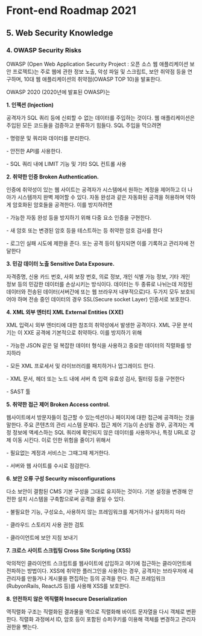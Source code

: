 # Front-end Roadmap 2021

## 5. Web Security Knowledge

### 4. OWASP Security Risks

OWASP (Open Web Application Security Project : 오픈 소스 웹 애플리케이션 보안 프로젝트)는 주로 웹에 관한 정보 노출, 악성 파일 및 스크립트, 보안 취약점 등을 연구하며, 10대 웹 애플리케이션의 취약점(OWASP TOP 10)을 발표한다.

 

OWASP 2020 (2020년에 발표된 OWASP)는

**1. 인젝션 (Injection)**

공격자가 SQL 쿼리 등에 신뢰할 수 없는 데이터를 주입하는 것이다. 웹 애플리케이션은 주입된 모든 코드들을 검증하고 분류하기 힘들다. SQL 주입을 막으려면

\- 명령문 및 쿼리와 데이터를 분리한다.

\- 안전한 API를 사용한다. 

\- SQL 쿼리 내에 LIMIT 기능 및 기타 SQL 컨트롤 사용

 

**2. 취약한 인증 Broken Authentication.**

인증에 취약성이 있는 웹 사이트는 공격자가 시스템에서 원하는 계정을 제어하고 더 나아가 시스템까지 완벽 제어할 수 있다. 자동 완성과 같은 자동화된 공격을 허용하며 약하게 암호화된 암호들을 공격한다. 이를 방지하려면

\- 가능한 자동 완성 등을 방지하기 위해 다중 요소 인증을 구현한다.

\- 새 암호 또는 변경된 암호 등을 테스트하는 등 취약한 암호 검사를 한다

\- 로그인 실패 시도에 제한을 준다. 또는 공격 등이 탐지되면 이를 기록하고 관리자에 전달한다


**3. 민감 데이터 노출 Sensitive Data Exposure.**

자격증명, 신용 카드 번호, 사회 보장 번호, 의료 정보, 개인 식별 가능 정보, 기타 개인 정보 등의 민감한 데이터를 손상시키는 방식이다. 데이터는 두 종류로 나뉘는데 저장된 데이터와 전송된 데이터(서버간에 또는 웹 브라우저 내부적으로)다. 두가지 모두 보호되어야 하며 전송 중인 데이터의 경우 SSL(Secure socket Layer) 인증서로 보호한다. 

 

**4. XML 외부 엔터티 XML External Entities (XXE)**

XML 입력시 외부 엔터티에 대한 참조의 취약성에서 발생한 공격이다. XML 구문 분석기는 이 XXE 공격에 기본적으로 취약하다. 이를 방지하기 위해

\- 가능한 JSON 같은 덜 복잡한 데이터 형식을 사용하고 중요한 데이터의 직렬화를 방지하라

\- 모든 XML 프로세서 및 라이브러리를 패치하거나 업그레이드 한다.

\- XML 문서, 헤더 또는 노드 내에 서버 측 입력 유효성 검사, 필터링 등을 구현한다

\- SAST 툴 

 

**5. 취약한 접근 제어 Broken Access control.**

웹사이트에서 방문자들이 접근할 수 있는섹션이나 페이지에 대한 접근에 공격하는 것을 말한다. 주요 콘텐츠의 관리 시스템 문제다. 접근 제어 기능이 손상될 경우, 공격자는 계정 정보에 액세스하는 SQL 쿼리에 확인되지 않은 데이터를 사용하거나, 특정 URL로 강제 이동 시킨다. 이로 인한 위험을 줄이기 위해서

\- 필요없는 계정과 서비스는 그때그때 제거한다.

\- 서버와 웹 사이트를 수시로 점검한다.

 

**6. 보안 오류 구성 Security misconfigurations**

다소 보안이 결함된 CMS 기본 구성을 그대로 유지하는 것이다. 기본 설정을 변경해 안전한 설치 시스템을 구축함으로써 공격을 줄일 수 있다.

\- 불필요한 기능, 구성요소, 사용하지 않는 프레임워크를 제거하거나 설치하지 마라

\- 클라우드 스토리지 사용 권한 검토

\- 클라이언트에 보안 지침 보내기

 

**7. 크로스 사이트 스크립팅 Cross Site Scripting (XSS)**

악의적인 클라이언트 스크립트를 웹사이트에 삽입하고 여기에 접근하는 클라이언트에 전파하는 방법이다. XSS에 취약한 플러그인을 사용하는 경우, 공격자는 브라우저에 새 관리자를 만들거나 게시물을 편집하는 등의 공격을 한다. 최근 프레임워크 (RubyonRails, ReactJS 등)를 사용해 XSS를 보호한다.

 

**8. 안전하지 않은 역직렬화 Insecure Deserialization**

역직렬화 구조는 직렬화된 결과물을 역으로 직렬화해 바이트 문자열을 다시 객체로 변환한다. 직렬화 과정에서 ID, 암호 등이 포함된 슈퍼쿠키를 이용해 객체를 변경하고 관리자 권한을 뺏는다. 